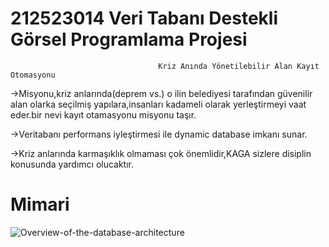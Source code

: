 #                                                    212523014 Veri Tabanı Destekli Görsel Programlama Projesi



                                     Kriz Anında Yönetilebilir Alan Kayıt Otomasyonu

->Misyonu,kriz anlarında(deprem vs.) o ilin belediyesi tarafından güvenilir alan olarka seçilmiş yapılara,insanları kadameli olarak yerleştirmeyi vaat eder.bir nevi kayıt otamasyonu misyonu taşır.

->Veritabanı performans iyleştirmesi ile dynamic database imkanı sunar.

->Kriz anlarında karmaşıklık olmaması çok önemlidir,KAGA sizlere disiplin konusunda yardımcı olucaktır.


<h1>Mimari</h1>



![Overview-of-the-database-architecture](https://user-images.githubusercontent.com/90137054/232465856-f59c8f1c-5713-4d4f-951c-47dbe200d50a.png)
